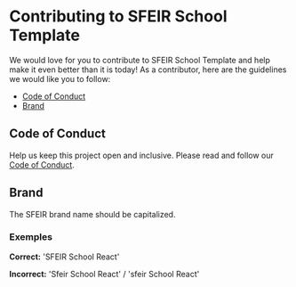 # Contributing to SFEIR School Template

We would love for you to contribute to SFEIR School Template and help make it even better than it is today!
As a contributor, here are the guidelines we would like you to follow:

- [Code of Conduct](#coc)
- [Brand](#brand)


## <a name="coc"></a> Code of Conduct

Help us keep this project open and inclusive.
Please read and follow our [Code of Conduct][codeofconduct].

## <a name="brand"></a> Brand

The SFEIR brand name should be capitalized.

### Exemples

**Correct:** 'SFEIR School React'

**Incorrect:** 'Sfeir School React' / 'sfeir School React'

[codeofconduct]: https://github.com/sfeir-open-source/code-of-conduct/blob/master/CODE_OF_CONDUCT.md
